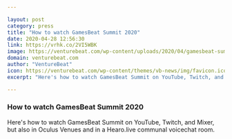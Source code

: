 ```yaml
---

layout: post
category: press
title: "How to watch GamesBeat Summit 2020"
date: 2020-04-28 12:56:30
link: https://vrhk.co/2VI5WBK
image: https://venturebeat.com/wp-content/uploads/2020/04/gamesbeat-summit-2020.jpg?w=1200&strip=all
domain: venturebeat.com
author: "VentureBeat"
icon: https://venturebeat.com/wp-content/themes/vb-news/img/favicon.ico
excerpt: "Here's how to watch GamesBeat Summit on YouTube, Twitch, and Mixer, but also in Oculus Venues and in a Hearo.live communal voicechat room."

---
```


### How to watch GamesBeat Summit 2020

Here's how to watch GamesBeat Summit on YouTube, Twitch, and Mixer, but also in Oculus Venues and in a Hearo.live communal voicechat room.